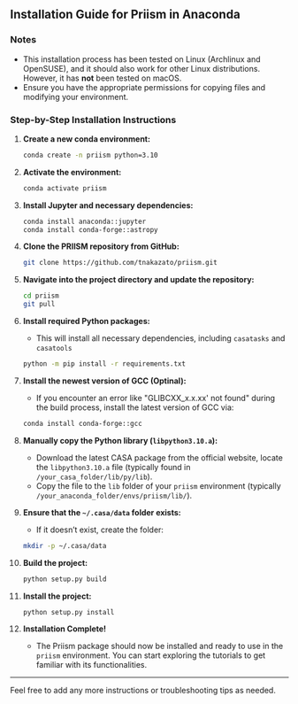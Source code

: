 ## Installation Guide for Priism in Anaconda

### Notes
- This installation process has been tested on Linux (Archlinux and OpenSUSE), and it should also work for other Linux distributions. However, it has **not** been tested on macOS.
- Ensure you have the appropriate permissions for copying files and modifying your environment.

### Step-by-Step Installation Instructions 

1. **Create a new conda environment:**
    ```bash
    conda create -n priism python=3.10
    ```

2. **Activate the environment:**
    ```bash
    conda activate priism
    ```

3. **Install Jupyter and necessary dependencies:**
    ```bash
    conda install anaconda::jupyter
    conda install conda-forge::astropy
    ```
    

4. **Clone the PRIISM repository from GitHub:**
    ```bash
    git clone https://github.com/tnakazato/priism.git
    ```

5. **Navigate into the project directory and update the repository:**
    ```bash
    cd priism
    git pull
    ```

6. **Install required Python packages:**
    - This will install all necessary dependencies, including `casatasks` and `casatools` 
    ```bash
    python -m pip install -r requirements.txt
    ```

7. **Install the newest version of GCC (Optinal):**
    - If you encounter an error like "GLIBCXX_x.x.xx' not found" during the build process, install the latest version of GCC via:
    ```bash
    conda install conda-forge::gcc
    ```

8. **Manually copy the Python library (`libpython3.10.a`):**
    - Download the latest CASA package from the official website, locate the `libpython3.10.a` file (typically found in `/your_casa_folder/lib/py/lib`).
    - Copy the file to the `lib` folder of your `priism` environment (typically `/your_anaconda_folder/envs/priism/lib/`).

9. **Ensure that the `~/.casa/data` folder exists:**
    - If it doesn’t exist, create the folder:
    ```bash
    mkdir -p ~/.casa/data
    ```

10. **Build the project:**
    ```bash
    python setup.py build
    ```

11. **Install the project:**
    ```bash
    python setup.py install
    ```

12. **Installation Complete!**
    - The Priism package should now be installed and ready to use in the `priism` environment. You can start exploring the tutorials to get familiar with its functionalities.


---

Feel free to add any more instructions or troubleshooting tips as needed.

